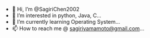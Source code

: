 - 👋 Hi, I’m @SagiriChen2002
- 👀 I’m interested in python, Java, C...
- 🌱 I’m currently learning Operating System...
- 📫 How to reach me @ sagiriyamamoto@gmail.com...

<!---
SagiriYamamoto/SagiriYamamoto is a ✨ special ✨ repository because its `README.md` (this file) appears on your GitHub profile.
You can click the Preview link to take a look at your changes.
--->
